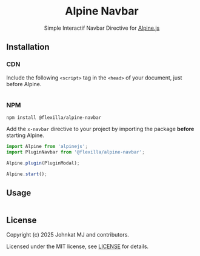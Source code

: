 <h1 align="center">Alpine Navbar</h1>

<p align="center">
  Simple Interactif Navbar Directive for <a href="https://alpinejs.dev">Alpine.js</a>
</p>


## Installation

### CDN

Include the following `<script>` tag in the `<head>` of your document, just before Alpine.

```html

```

### NPM

```shell
npm install @flexilla/alpine-navbar
```

Add the `x-navbar` directive to your project by importing the package **before** starting Alpine.

```js
import Alpine from 'alpinejs';
import PluginNavbar from '@flexilla/alpine-navbar';

Alpine.plugin(PluginModal);

Alpine.start();
```

##  Usage

```html

```

## License

Copyright (c) 2025 Johnkat MJ and contributors.

Licensed under the MIT license, see [LICENSE](LICENSE) for details.

